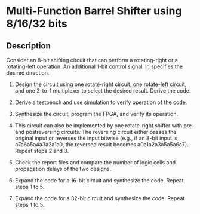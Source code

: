 # Multi-Function Barrel Shifter using 8/16/32 bits

## Description

Consider an 8-bit shifting circuit that can perform a rotating-right or a rotating-left operation. An
additional 1-bit control signal, lr, specifies the desired direction.

1. Design the circuit using one rotate-right circuit, one rotate-left circuit, and one 2-to-1
multiplexer to select the desired result. Derive the code.

2. Derive a testbench and use simulation to verify operation of the code.

3. Synthesize the circuit, program the FPGA, and verify its operation.

4. This circuit can also be implemented by one rotate-right shifter with pre-and postreversing circuits. The reversing circuit either passes the original input or reverses the input bitwise (e.g., if an 8-bit input is a7a6a5a4a3a2a1a0, the reversed result becomes a0a1a2a3a5a5a6a7). Repeat steps 2 and 3.

5. Check the report files and compare the number of logic cells and propagation delays of
the two designs.

6. Expand the code for a 16-bit circuit and synthesize the code. Repeat steps 1 to 5.

7. Expand the code for a 32-bit circuit and synthesize the code. Repeat steps 1 to 5.
